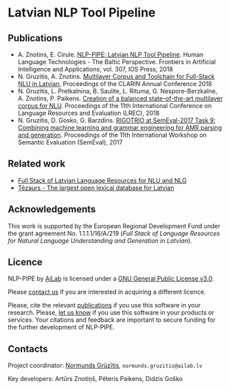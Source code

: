 # Latvian NLP Tool Pipeline

## Publications

- A. Znotins, E. Cirule. [NLP-PIPE: Latvian NLP Tool Pipeline](http://ebooks.iospress.nl/volumearticle/50320). Human Language Technologies - The Baltic Perspective. Frontiers in Artificial Intelligence and Applications, vol. 307, IOS Press, 2018
- N. Gruzitis, A. Znotins. [Multilayer Corpus and Toolchain for Full-Stack NLU in Latvian](https://office.clarin.eu/v/CE-2018-1292-CLARIN2018_ConferenceProceedings.pdf), Proceedings of the CLARIN Annual Conference 2018
- N. Gruzitis, L. Pretkalnina, B. Saulite, L. Rituma, G. Nespore-Berzkalne, A. Znotins, P. Paikens. [Creation of a balanced state-of-the-art multilayer corpus for NLU](http://www.lrec-conf.org/proceedings/lrec2018/pdf/935.pdf). Proceedings of the 11th International Conference on Language Resources and Evaluation (LREC), 2018
- N. Gruzitis, D. Gosko, G. Barzdins. [RIGOTRIO at SemEval-2017 Task 9: Combining machine learning and grammar engineering for AMR parsing and generation](http://www.aclweb.org/anthology/S17-2159). Proceedings of the 11th International Workshop on Semantic Evaluation (SemEval), 2017

## Related work

- [Full Stack of Latvian Language Resources for NLU and NLG](https://github.com/LUMII-AILab/FullStack)
- [Tēzaurs - The largest open lexical database for Latvian](https://github.com/LUMII-AILab/Tezaurs)

## Acknowledgements

This work is supported by the European Regional Development Fund under the grant agreement No. 1.1.1.1/16/A/219 (*Full Stack of Language Resources for Natural Language Understanding and Generation in Latvian*).

## Licence

NLP-PIPE by [AiLab](http://ailab.lv) is licensed under a [GNU General Public License v3.0](https://www.gnu.org/licenses/gpl-3.0.en.html).

Please [contact us](mailto:normunds.gruzitis@ailab.lv) if you are interested in acquiring a different licence.

Please, cite the relevant [publications](https://github.com/LUMII-AILab/nlp-pipe#publications) if you use this software in your research. Please, [let us know](mailto:fullstack@ailab.lv) if you use this software in your products or services. Your citations and feedback are important to secure funding for the further development of NLP-PIPE.

## Contacts

Project coordinator: [Normunds Grūzītis](https://www.linkedin.com/in/normundsg), `normunds.gruzitis@ailab.lv`

Key developers: Artūrs Znotiņš, Pēteris Paikens, Didzis Goško
